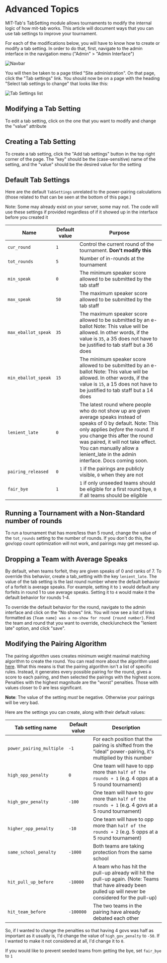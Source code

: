 Advanced Topics
===============

MIT-Tab's TabSetting module allows tournaments to modify the internal logic of how mit-tab works. This article will document ways that you can use tab settings to improve your tournament.

For each of the modifications below, you will have to know how to create or modify a tab setting. In order to do that, first, navigate to the admin interface in the navigation menu ("Admin" > "Admin Interface")

![Navbar](https://i.imgur.com/6fZ1PRa.png)

You will then be taken to a page titled "Site administration". On that page, click the "Tab settings" link. You should now be on a page with the heading "Select tab settings to change" that looks like this:

![Tab Settings list](https://i.imgur.com/UZb2wC1.png)

Modifying a Tab Setting
-----------------------

To edit a tab setting, click on the one that you want to modify and change the "value" attribute

Creating a Tab Setting
----------------------

To create a tab setting, click the "Add tab settings" button in the top right corner of the page. The "key" should be the (case-sensitive) name of the setting, and the "value" should be the desired value for the setting

Default Tab Settings
--------------------

Here are the default `TabSettings` unrelated to the power-pairing calculations (those related to that can be seen at the bottom of this page.)

Note: Some may already exist on your server, some may not. The code will use these settings if provided regardless of if it showed up in the interface before you created it

| Name                | Default value | Purpose                                                                                                                                                                                                |
|---------------------|---------------|--------------------------------------------------------------------------------------------------------------------------------------------------------------------------------------------------------|
| `cur_round`         | `1`           | Control the current round of the tournament. **Don't modify this**                                                                                                                                     |
| `tot_rounds`        | `5`           | Number of in-rounds at the tournament                                                                                                                                                                  |
| `min_speak`         | `0`           | The minimum speaker score allowed to be submitted by the tab staff                                                                                                                                     |
| `max_speak`         | `50`          | The maximum speaker score allowed to be submitted by the tab staff                                                                                                                                     |
| `max_eballot_speak` | `35`          | The maximum speaker score allowed to be submitted by an e-ballot Note: This value will be allowed. In other words, if the value is `35`, a 35 does not have to be justified to tab staff but a 36 does |
| `min_eballot_speak` | `15`          | The minimum speaker score allowed to be submitted by an e-ballot Note: This value will be allowed. In other words, if the value is `15`, a 15 does not have to be justified to tab staff but a 14 does |
| `lenient_late`      | `0`           | The latest round where people who do not show up are given average speaks instead of speaks of 0 by default. Note: This only applies _before_ the round. If you change this after the round was paired, it will not take effect. You can manually allow a lenient_late in the admin interface. Docs coming soon.           |
| `pairing_released`  | `0`           | `1` if the pairings are publicly visible, `0` when they are not                                                                                                                                        |
| `fair_bye`          | `1`           | `1` if only unseeded teams should be eligible for a first round bye, `0` if all teams should be eligible                                                                                               |

Running a Tournament with a Non-Standard number of rounds
---------------------------------------------------------

To run a tournament that has more/less than 5 round, change the value of the `tot_rounds` setting to the number of rounds. If you don't do this, the gov/opp count optimization will not work, and pairings may get messed up.

Dropping a Team with Average Speaks
-----------------------------------

By default, when teams forfeit, they are given speaks of 0 and ranks of 7. To override this behavior, create a tab_setting with the key `lenient_late`. The value of the tab setting is the last round number where the default behavior of a forfeit is average speaks. For example, setting it to `1` would default any forfeits in round 1 to use average speaks. Setting it to `4` would make it the default behavior for rounds 1-4.

To override the default behavior for the round, navigate to the admin interface and click on the "No shows" link. You will now see a list of links formatted as `{Team name} was a no-show for round {round number}`. Find the team and round that you want to override, check/uncheck the "lenient late" option, and click "save".

Modifying the Pairing Algorithm
-------------------------------

The pairing algorithm uses creates minimum weight maximal matching algorithm to create the round. You can read more about the algorithm used [here](https://www.wikiwand.com/en/Blossom_algorithm). What this means is that the pairing algorithm isn't a list of specific rules. Instead, it generates every possible pairing for the round, gives a score to each pairing, and then selected the pairings with the highest score. Penalties with the highest magnitude are the "worst" penalties. Those with values closer to 0 are less significant.

**Note**: The value of the setting _must_ be negative. Otherwise your pairings will be very bad.

Here are the settings you can create, along with their default values:

| Tab setting name         | Default value | Description                                                                                                                                                |
|--------------------------|---------------|------------------------------------------------------------------------------------------------------------------------------------------------------------|
| `power_pairing_multiple` | `-1`          | For each position that the pairing is shifted from the "ideal" power-pairing, it's multiplied by this number                                               |
| `high_opp_penalty`       | `0`           | One team will have to opp more than `half of the rounds + 1` (e.g. 4 opps at a 5 round tournament)                                                         |
| `high_gov_penalty`       | `-100`        | One team will have to gov more than `half of the rounds + 1` (e.g. 4 govs at a 5 round tournament)                                                         |
| `higher_opp_penalty`  | `-10`         | One team will have to opp more than `half of the rounds + 2` (e.g. 5 opps at a 5 round tournament)                                                         |
| `same_school_penalty`    | `-1000`       | Both teams are taking protection from the same school                                                                                                      |
| `hit_pull_up_before`     | `-10000`      | A team who has hit the pull-up already will hit the pull-up again. (Note: Teams that have already been pulled up will never be considered for the pull-up) |
| `hit_team_before`        | `-100000`     | The two teams in the pairing have already debated each other                                                                                               |

So, if I wanted to change the penalties so that having 4 govs was half as important as it usually is, I'd change the value of `high_gov_penalty` to `-50`. If I wanted to make it not considered at all, I'd change it to `0`.

If you would like to prevent seeded teams from getting the bye, set `fair_bye` to `1`
